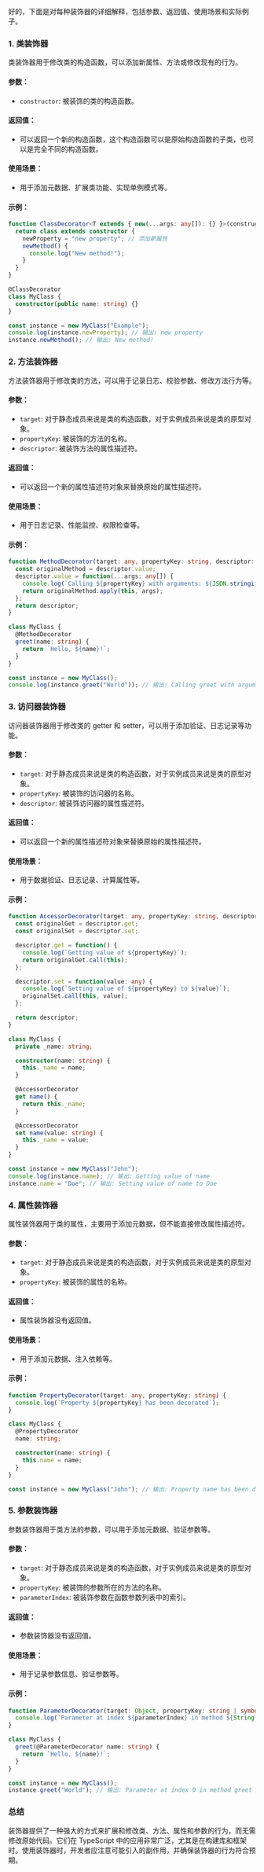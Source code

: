 好的，下面是对每种装饰器的详细解释，包括参数、返回值、使用场景和实际例子。

### 1. 类装饰器

类装饰器用于修改类的构造函数，可以添加新属性、方法或修改现有的行为。

#### 参数：

- `constructor`: 被装饰的类的构造函数。

#### 返回值：

- 可以返回一个新的构造函数，这个构造函数可以是原始构造函数的子类，也可以是完全不同的构造函数。

#### 使用场景：

- 用于添加元数据、扩展类功能、实现单例模式等。

#### 示例：

```typescript
function ClassDecorator<T extends { new(...args: any[]): {} }>(constructor: T) {
  return class extends constructor {
    newProperty = "new property"; // 添加新属性
    newMethod() {
      console.log("New method!");
    }
  }
}

@ClassDecorator
class MyClass {
  constructor(public name: string) {}
}

const instance = new MyClass("Example");
console.log(instance.newProperty); // 输出: new property
instance.newMethod(); // 输出: New method!
```

### 2. 方法装饰器

方法装饰器用于修改类的方法，可以用于记录日志、校验参数、修改方法行为等。

#### 参数：

- `target`: 对于静态成员来说是类的构造函数，对于实例成员来说是类的原型对象。
- `propertyKey`: 被装饰的方法的名称。
- `descriptor`: 被装饰方法的属性描述符。

#### 返回值：

- 可以返回一个新的属性描述符对象来替换原始的属性描述符。

#### 使用场景：

- 用于日志记录、性能监控、权限检查等。

#### 示例：

```typescript
function MethodDecorator(target: any, propertyKey: string, descriptor: PropertyDescriptor) {
  const originalMethod = descriptor.value;
  descriptor.value = function(...args: any[]) {
    console.log(`Calling ${propertyKey} with arguments: ${JSON.stringify(args)}`);
    return originalMethod.apply(this, args);
  };
  return descriptor;
}

class MyClass {
  @MethodDecorator
  greet(name: string) {
    return `Hello, ${name}!`;
  }
}

const instance = new MyClass();
console.log(instance.greet("World")); // 输出: Calling greet with arguments: ["World"]
```

### 3. 访问器装饰器

访问器装饰器用于修改类的 getter 和 setter，可以用于添加验证、日志记录等功能。

#### 参数：

- `target`: 对于静态成员来说是类的构造函数，对于实例成员来说是类的原型对象。
- `propertyKey`: 被装饰的访问器的名称。
- `descriptor`: 被装饰访问器的属性描述符。

#### 返回值：

- 可以返回一个新的属性描述符对象来替换原始的属性描述符。

#### 使用场景：

- 用于数据验证、日志记录、计算属性等。

#### 示例：

```typescript
function AccessorDecorator(target: any, propertyKey: string, descriptor: PropertyDescriptor) {
  const originalGet = descriptor.get;
  const originalSet = descriptor.set;

  descriptor.get = function() {
    console.log(`Getting value of ${propertyKey}`);
    return originalGet.call(this);
  };

  descriptor.set = function(value: any) {
    console.log(`Setting value of ${propertyKey} to ${value}`);
    originalSet.call(this, value);
  };

  return descriptor;
}

class MyClass {
  private _name: string;

  constructor(name: string) {
    this._name = name;
  }

  @AccessorDecorator
  get name() {
    return this._name;
  }

  @AccessorDecorator
  set name(value: string) {
    this._name = value;
  }
}

const instance = new MyClass("John");
console.log(instance.name); // 输出: Getting value of name
instance.name = "Doe"; // 输出: Setting value of name to Doe
```

### 4. 属性装饰器

属性装饰器用于类的属性，主要用于添加元数据，但不能直接修改属性描述符。

#### 参数：

- `target`: 对于静态成员来说是类的构造函数，对于实例成员来说是类的原型对象。
- `propertyKey`: 被装饰的属性的名称。

#### 返回值：

- 属性装饰器没有返回值。

#### 使用场景：

- 用于添加元数据、注入依赖等。

#### 示例：

```typescript
function PropertyDecorator(target: any, propertyKey: string) {
  console.log(`Property ${propertyKey} has been decorated`);
}

class MyClass {
  @PropertyDecorator
  name: string;

  constructor(name: string) {
    this.name = name;
  }
}

const instance = new MyClass("John"); // 输出: Property name has been decorated
```

### 5. 参数装饰器

参数装饰器用于类方法的参数，可以用于添加元数据、验证参数等。

#### 参数：

- `target`: 对于静态成员来说是类的构造函数，对于实例成员来说是类的原型对象。
- `propertyKey`: 被装饰的参数所在的方法的名称。
- `parameterIndex`: 被装饰参数在函数参数列表中的索引。

#### 返回值：

- 参数装饰器没有返回值。

#### 使用场景：

- 用于记录参数信息、验证参数等。

#### 示例：

```typescript
function ParameterDecorator(target: Object, propertyKey: string | symbol, parameterIndex: number) {
  console.log(`Parameter at index ${parameterIndex} in method ${String(propertyKey)} has been decorated`);
}

class MyClass {
  greet(@ParameterDecorator name: string) {
    return `Hello, ${name}!`;
  }
}

const instance = new MyClass();
instance.greet("World"); // 输出: Parameter at index 0 in method greet has been decorated
```

### 总结

装饰器提供了一种强大的方式来扩展和修改类、方法、属性和参数的行为，而无需修改原始代码。它们在 TypeScript 中的应用非常广泛，尤其是在构建库和框架时。使用装饰器时，开发者应注意可能引入的副作用，并确保装饰器的行为符合预期。
